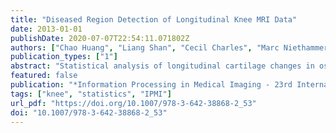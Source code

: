 ```yaml
---
title: "Diseased Region Detection of Longitudinal Knee MRI Data"
date: 2013-01-01
publishDate: 2020-07-07T22:54:11.071802Z
authors: ["Chao Huang", "Liang Shan", "Cecil Charles", "Marc Niethammer", "Hongtu Zhu"]
publication_types: ["1"]
abstract: "Statistical analysis of longitudinal cartilage changes in osteoarthritis (OA) is of great importance and still a challenge in knee MRI data analysis. A major challenge is to establish a reliable correspondence across subjects within the same latent subpopulations. We develop a novel Gaussian hidden Markov model (GHMM) to establish spatial correspondence of cartilage thinning across both time and subjects within the same latent subpopulations and make statistical inference on the detection of diseased regions in each OA patient. A hidden Markov random filed (HMRF) is proposed to extract such latent subpopulation structure. The EM algorithm and pseudolikelihood method are both considered in making statistical inference. The proposed model can effectively detect diseased regions and present a localized analysis of longitudinal cartilage thickness within each latent subpopulation. Simulation studies and diseased regions detection of 2D thickness map extracted from full 3D longitudinal knee MRI Data for Pfizer Longitudinal Dataset are performed, which shows that our proposed model outperforms standard voxel-based analysis."
featured: false
publication: "*Information Processing in Medical Imaging - 23rd International Conference, IPMI 2013, Asilomar, CA, USA, June 28-July 3, 2013. Proceedings*"
tags: ["knee", "statistics", "IPMI"]
url_pdf: "https://doi.org/10.1007/978-3-642-38868-2_53"
doi: "10.1007/978-3-642-38868-2_53"
---
```


